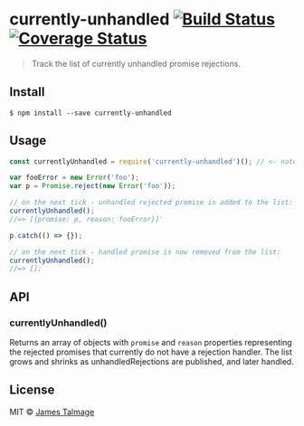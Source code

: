 # currently-unhandled [![Build Status](https://travis-ci.org/jamestalmage/currently-unhandled.svg?branch=master)](https://travis-ci.org/jamestalmage/currently-unhandled) [![Coverage Status](https://coveralls.io/repos/github/jamestalmage/currently-unhandled/badge.svg?branch=master)](https://coveralls.io/github/jamestalmage/currently-unhandled?branch=master)

> Track the list of currently unhandled promise rejections.


## Install

```
$ npm install --save currently-unhandled
```


## Usage

```js
const currentlyUnhandled = require('currently-unhandled')(); // <- note the invocation

var fooError = new Error('foo');
var p = Promise.reject(new Error('foo'));

// on the next tick - unhandled rejected promise is added to the list:
currentlyUnhandled();
//=> [{promise: p, reason: fooError}]'

p.catch(() => {});

// on the next tick - handled promise is now removed from the list:
currentlyUnhandled();
//=> [];
```

## API

### currentlyUnhandled()

Returns an array of objects with `promise` and `reason` properties representing the rejected promises that currently do not have a rejection handler. The list grows and shrinks as unhandledRejections are published, and later handled.

## License

MIT © [James Talmage](http://github.com/jamestalmage)
